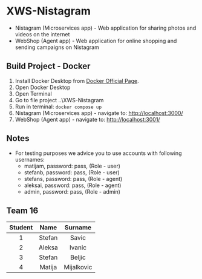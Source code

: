 # XWS-Nistagram
* Nistagram (Microservices app) - Web application for sharing photos and videos on the internet
* WebShop (Agent app) - Web application for online shopping and sending campaigns on Nistagram

## Build Project - Docker

1. Install Docker Desktop from [Docker Official Page](https://www.docker.com/products/docker-desktop).
2. Open Docker Desktop  
2. Open Terminal
3. Go to file project ..\XWS-Nistagram
4. Run in terminal: ```docker compose up```
5. Nistagram (Microservices app) - navigate to: [http://localhost:3000/](http://localhost:3000/)
6. WebShop (Agent app) - navigate to: [http://localhost:3001/](http://localhost:3001/)

## Notes
* For testing purposes we advice you to use accounts with following usernames:
  * matijam, password: pass, (Role - user)
  * stefanb, password: pass, (Role - user)
  * stefans, password: pass, (Role - agent)
  * aleksai, password: pass, (Role - agent)
  * admin, password: pass, (Role - admin)

## Team 16 

| Student  | Name  | Surname |
| :---: | :---:  | :---:  | 
| 1  | Stefan | Savic  | 
| 2  | Aleksa | Ivanic  |
| 3  | Stefan | Beljic  |
| 4  | Matija | Mijalkovic  |
